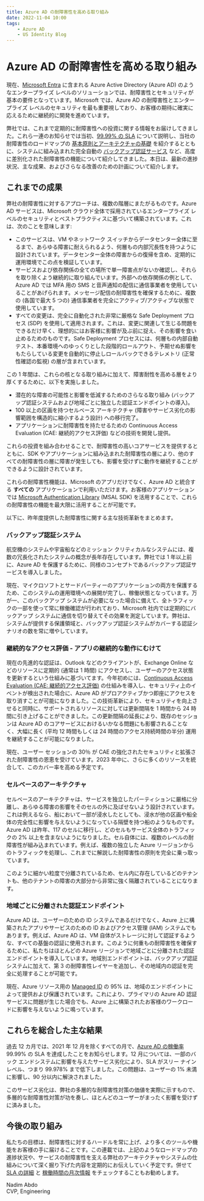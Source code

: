 ```yaml
---
title: Azure AD の耐障害性を高める取り組み
date: 2022-11-04 10:00
tags:
    - Azure AD
    - US Identity Blog
---
```


# Azure AD の耐障害性を高める取り組み

現在、[Microsoft Entra](https://www.microsoft.com/ja-jp/security/business/microsoft-entra) に含まれる Azure Active Directory (Azure AD) のようなエンタープライズ レベルのソリューションでは、耐障害性とセキュリティが基本の要件となっています。Microsoft では、Azure AD の耐障害性とエンタープライズ レベルのセキュリティを最も重要視しており、お客様の期待に確実に応えるために継続的に開発を進めています。

弊社では、これまで定期的に耐障害性への投資に関する情報をお届けしてきました。これら一連のお知らせでは当初、[99.99% の SLA](https://techcommunity.microsoft.com/t5/microsoft-entra-azure-ad-blog/99-99-uptime-for-azure-active-directory/ba-p/1999628) について説明し、当社の耐障害性のロードマップの [基本原則とアーキテクチャの基礎](https://azure.microsoft.com/ja-jp/blog/advancing-azure-active-directory-availability/) を紹介するとともに、システムに組み込まれた完全自動の [バックアップ認証サービス](https://azure.microsoft.com/en-us/blog/advancing-service-resilience-in-azure-active-directory-with-its-backup-authentication-service/) など、高度に差別化された耐障害性の機能について紹介してきました。本日は、最新の進捗状況、主な成果、およびさらなる改善のための計画について紹介します。

## これまでの成果

弊社の耐障害性に対するアプローチは、複数の階層にまたがるものです。Azure AD サービスは、Microsoft クラウド全体で採用されているエンタープライズ レベルのセキュリティとベストプラクティスに基づいて構築されています。これは、次のことを意味します:

- このサービスは、VM やネットワーク スイッチからデータセンター全体に至るまで、あらゆる障害に耐えられるよう、何層もの内部冗長性を持つように設計されています。データセンター全体の障害からの復帰を含め、定期的に運用環境でこの点を検証しています。
- サービスおよび依存関係の全ての場所で単一障害点がないか確認し、それらを取り除くよう継続的に取り組んでいます。外部への依存関係の例として、Azure AD では MFA 用の SMS と音声通知の配信に通信事業者を使用していることがあげられます。メッセージ配信の耐障害性を確保するために、複数の (各国で最大 5 つの) 通信事業者を完全にアクティブ/アクティブな状態で使用しています。
- すべての変更は、完全に自動化された非常に厳格な Safe Deployment プロセス (SDP) を使用して適用されます。これは、変更に関連して生じる問題をできるだけ早く、理想的にはお客様に影響が及ぶ前に捉え、その影響を食い止めるためのものです。Safe Deployment プロセスには、何層もの内部自動テスト、本番環境へのゆっくりとした段階的ロールアウト、予期せぬ影響をもたらしている変更を自動的に停止しロールバックできるテレメトリ (正常性確認の監視) の層が含まれています。

この 1 年間は、これらの核となる取り組みに加えて、障害耐性を高める層をより厚くするために、以下を実施しました。

- 潜在的な障害の可能性と影響を低減するためのさらなる取り組み (バックアップ認証システムおよび地域ごとに独立した認証エンドポイントの導入)。
- 100 以上の区画を持つセルベース アーキテクチャ (障害やサービス劣化の影響範囲を構造的に縮小するよう設計) への移行完了。
- アプリケーションに耐障害性を持たせるための Continuous Access Evaluation (CAE: 継続的アクセス評価) などの技術を開発し提供。

これらの投資を組み合わせることで、耐障害性の高いコアサービスを提供するとともに、SDK やアプリケーションに組み込まれた耐障害性の層により、他のすべての耐障害性の層に障害が発生しても、影響を受けずに動作を継続することができるように設計されています。
 
これらの耐障害性機能は、Microsoft のアプリだけでなく、Azure AD と統合する **すべての** アプリケーションで利用いただけます。お客様のアプリケーションでは [Microsoft Authentication Library](https://learn.microsoft.com/ja-jp/azure/active-directory/develop/msal-overview) (MSAL SDK) を活用することで、これらの耐障害性の機能を最大限に活用することが可能です。
 
以下に、昨年度提供した耐障害性に関する主な技術革新をまとめます。

### バックアップ認証システム

航空機のシステムや宇宙船などのミッション クリティカルなシステムには、複数の冗長化されたシステムの概念が長年存在しています。弊社では 1 年以上前に、Azure AD を保護するために、同様のコンセプトであるバックアップ認証サービスを導入しました。  

現在、マイクロソフトとサードパーティーのアプリケーションの両方を保護するため、このシステムの運用環境への展開が完了し、稼働状態となっています。万が一、このバックアップ システムが必要になった場合に備えて、全トラフィックの一部を使って常に稼働確認が行われており、Microsoft 社内では定期的にバックアップ システムに通信を切り替えてその効果を測定しています。弊社は、システムが提供する保護領域と、バックアップ認証システムがカバーする認証シナリオの数を常に増やしています。

### 継続的なアクセス評価 - アプリの継続的な動作にむけて

現在の先進的な認証は、Outlook などのクライアントが、Exchange Online などのリソースに定期的 (通常は 1 時間) にアクセスし、ユーザーのアクセス状態を更新するという仕組みに基づいてます。今年初めには、[Continuous Access Evaluation (CAE: 継続的アクセス評価)](https://learn.microsoft.com/ja-jp/azure/active-directory/conditional-access/concept-continuous-access-evaluation) の仕組みを導入し、セキュリティ上のイベントが検出された場合に、Azure AD がプロアクティブかつ即座にアクセスを取り消すことが可能になりました。この技術革新により、セキュリティを向上させると同時に、サポートされるリソースに対しては更新間隔を 1 時間から 24 時間に引き上げることができました。この更新間隔の延長により、既存のセッションは Azure AD のコアサービスにおけるいかなる問題にも影響されることなく、大幅に長く (平均 12 時間もしくは 24 時間のアクセス持続時間の半分) 運用を継続することが可能になりました。

現在、ユーザー セッションの 30％ が CAE の強化されたセキュリティと拡張された耐障害性の恩恵を受けています。2023 年中に、さらに多くのリソースを統合して、このカバー率を高める予定です。

### セルベースのアーキテクチャ

セルベースのアーキテクチャは、サービスを独立したパーティションに厳格に分離し、あらゆる障害の影響をそのセルの外に及ばせないよう設計されています。これは例えるなら、船において一部が浸水したとしても、浸水が他の区画や船全体の完全性に影響を与えないようになっている隔壁を持つ船のようなものです。Azure AD は昨年、117 のセルに移行し、どのセルもサービス全体のトラフィックの 2% 以上を含まないようになりました。セル自体には、複数のレベルの耐障害性が組み込まれています。例えば、複数の独立した Azure リージョンからのトラフィックを処理し、これまでに解説した耐障害性の原則を完全に乗っ取っています。

このように細かい粒度で分離されているため、セル内に存在しているどのテナントも、他のテナントの障害の大部分から非常に強く隔離されていることになります。

### 地域ごとに分離された認証エンドポイント

Azure AD は、ユーザーのための ID システムであるだけでなく、Azure 上に構築されたアプリやサービスのための ID およびアクセス管理 (IAM) システムでもあります。例えば、Azure AD は、VM 自体がストレージに対して認証するような、すべての基盤の認証に使用されます。このように何重もの耐障害性を確保するために、私たちはほとんどの Azure リージョンで地域ごとに分離された認証エンドポイントを導入しています。地域別エンドポイントは、バックアップ認証システムに加えて、第 3 の耐障害性レイヤーを追加し、その地域内の認証を完全に処理することが可能です。

現在、Azure リソース用の [Managed ID](https://learn.microsoft.com/ja-jp/azure/active-directory/managed-identities-azure-resources/overview) の 95% は、地域のエンドポイントによって提供および保護されています。これにより、プライマリの Azure AD 認証サービスに問題が生じた場合でも、Azure 上に構築されたお客様のワークロードに影響を与えないように鳴っています。

## これらを総合した主な結果

過去 12 カ月では、2021 年 12 月を除くすべての月で、[Azure AD の稼働率](https://review.learn.microsoft.com/ja-jp/azure/active-directory/reports-monitoring/reference-azure-ad-sla-performance?branch=main) 99.99% の SLA を達成したことをお知らせします。12 月については、一部のバック エンドシステムに影響を与えたサービス劣化により、SLA がスリー ナイン レベル、つまり 99.978% まで低下しました。この問題は、ユーザーの 1% 未満に影響し、90 分以内に解決されました。

このサービス劣化は、弊社の多層的な耐障害性対策の価値を実際に示すもので、多層的な耐障害性対策が功を奏し、ほとんどのユーザーがまったく影響を受けずに済みました。

## 今後の取り組み

私たちの目標は、耐障害性に対するハードルを常に上げ、より多くのツールや機能をお客様の手に届けることです。この連載では、上記のようなロードマップの進捗状況や、サービスの耐障害性を支える弊社のアーキテクチャやシステムの仕組みについて深く掘り下げた内容を定期的にお伝えしていく予定です。併せて [SLA の詳細](https://azure.microsoft.com/ja-jp/support/legal/sla/active-directory/v1_1/) と [稼働時間の月次情報](https://learn.microsoft.com/ja-jp/azure/active-directory/fundamentals/resilience-in-infrastructure) をチェックすることもお勧めします。

Nadim Abdo  
CVP, Engineering
